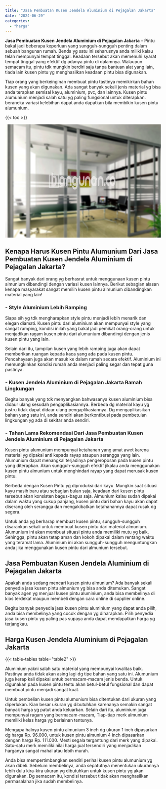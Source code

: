 ```yaml
---
title: "Jasa Pembuatan Kusen Jendela Aluminium di Pejagalan Jakarta"
date: "2024-06-29"
categories: 
  - "harga"
---
```


**Jasa Pembuatan Kusen Jendela Aluminium di Pejagalan Jakarta** – Pintu bakal jadi beberapa keperluan yang sungguh-sungguh penting dalam sebuah bangunan rumah. Benda yg satu ini seharusnya anda miliki kalau telah mempunyai tempat tinggal. Keadaan tersebut akan memenuhi syarat tempat tinggal yang efektif dg adanya pintu di dalamnya. Walaupun semacam itu, pintu tdk mungkin berdiri saja tanpa bantuan alat yang lain, tiada lain kusen pintu yg menghasilkan keadaan pintu bisa digunakan.

Tiap orang yang berkeinginan membuat pintu tastinya memikirkan bahan kusen yang akan digunakan. Ada sangat banyak sekali jenis material yg bisa anda terapkan semisal kayu, aluminium, pvc, dan lainnya. Kusen pintu alumunium menjadi salah satu yg paling fungsional untuk diterapkan. beraneka variasi kelebihan dapat anda dapatkan bila membikin kusen pintu alumunium.

{{< toc >}}

![Jasa Pembuatan Kusen Jendela Aluminium di Pejagalan Jakarta](/images/harga-kusen-jendela-alumunium-43.png)

## Kenapa Harus Kusen Pintu Alumunium Dari Jasa Pembuatan Kusen Jendela Aluminium di Pejagalan Jakarta?

Sangat banyak dari orang yg berhasrat untuk menggunaan kusen pintu almunium dibandingi dengan variasi kusen lainnya. Berikut sebagian alasan kenapa masyarakat sangat memilih kusen pintu almunium dibandingkan material yang lain!

### \- Style Aluminium Lebih Ramping

Siapa sih yg tdk mengharapkan style pintu menjadi lebih menarik dan elegan diamati. Kusen pintu dari aluminium akan mempunyai style yang sangat ramping, kondisi inilah yang bakal jadi pemikat orang-orang untuk menjadikan ragam kusen pintu dari alumunium dibandingi dengan jenis kusen pintu yang lain.

Selain dari itu, tampilan kusen yang lebih ramping juga akan dapat memberikan ruangan kepada kaca yang ada pada kusen pintu. Pencahayaan juga akan masuk ke dalam rumah secara efektif. Aluminium ini memungkinkan kondisi rumah anda menjadi paling segar dan tepat guna pastinya.

### \- Kusen Jendela Aluminium di Pejagalan Jakarta Ramah Lingkungan

Begitu banyak yang tdk menyangkan bahwasanya kusen aluminium bisa didaur ulang sesudah pengaplikasiannya. Berbeda dg material kayu yg justru tidak dapat didaur ulang pengaplikasiannya. Dg mengaplikasikan bahan yang satu ini, anda sendiri akan berkontibusi pada pembetulan lingkungan yg ada di sekitar anda sendiri.

### \- Tahan Lama Rekomendasi Dari Jasa Pembuatan Kusen Jendela Aluminium di Pejagalan Jakarta

Kusen pintu alumunium mempunyai ketahanan yang amat awet karena material yg dipakai anti kepada rayap ataupun serangga yang lain. Alumunium dapat menangkal terjadinya pengeroposan pada kusen pintu yang diterapkan. Akan sungguh-sungguh efektif jikalau anda menggunakan kusen pintu almunium untuk menghindari rayap yang dapat merusak kusen pintu.

Berbeda dengan Kusen Pintu yg diproduksi dari kayu. Mungkin saat situasi kayu masih baru atau sebagian bulan saja, keadaan dari kusen pintu tersebut akan konsisten bagus-bagus saja. Almunium kalau sudah dipakai dalam waktu yang cukup panjang, kusen pintu dari bahan kayu akan dapat diserang oleh serangga dan mengakibatkan ketahanannya dapat rusak dg segera.

Untuk anda yg berharap membuat kusen pintu, sungguh-sungguh disarankan sekali untuk membuat kusen pintu dari material almunium. Alumunium ini akan membuat situasi pintu anda memiliki mutu yg baik. Sehingga, pintu akan tetap aman dan kokoh dipakai dalam rentang waktu yang teramat lama. Aluminium ini akan sungguh-sungguh menguntungkan anda jika menggunakan kusen pintu dari almunium tersebut.

## Jasa Pembuatan Kusen Jendela Aluminium di Pejagalan Jakarta

Apakah anda sedang mencari kusen pintu almunium? Ada banyak sekali penyedia jasa kusen pintu almunium yg bisa anda ditemukan. Sangat banyak agen yg menjual kusen pintu aluminium, anda bisa membelinya di kios terdekat maupun membeli dengan cara online di supplier online.

Begitu banyak penyedia jasa kusen pintu aluminium yang dapat anda pilih, anda bisa membelinya yang cocok dengan yg diharapkan. Pilih penyedia jasa kusen pintu yg paling pas supaya anda dapat mendapatkan harga yg terjangkau.

## Harga Kusen Jendela Aluminium di Pejagalan Jakarta

{{< table-tables table="table2" >}}

Aluminium yakni salah satu material yang mempunyai kwalitas baik. Pastinya anda tidak akan asing lagi dg tipe bahan yang satu ini. Alumunium juga kerap kali dipakai untuk bermacam-macam jenis benda. Untuk digunakan pada kusen pintu tentu akan betul-betul fungsional dan dapat membuat pintu menjadi sangat kuat.

Untuk pembelian kusen pintu alumunium bisa ditentukan dari ukuran yang diperlukan. Kian besar ukuran yg dibutuhkan karenanya semakin sangat banyak harga yg patut anda keluarkan. Selain dari itu, aluminium juga mempunyai ragam yang bermacam-macam, Tiap-tiap merk almunium memiliki kelas harga yg berlainan tentunya.

Mengapa halnya kusen pintu almunium 3 inch dg ukuran 1 inch dipasarkan dg harga Rp. 96.000, untuk kusen pintu almunium 4 inch dipasarkan dengan harga Rp. 111.000. Mesti segala tergantung dari merk yang dipakai. Satu-satu merk memiliki nilai harga jual tersendiri yang menjadikan harganya sangat mahal atau lebih murah.

Anda bisa mempertimbangkan sendiri perihal kusen pintu alumunium yg akan dibeli. Sebelum membelinya, anda sepatutnya menentukan ukurannya lebih dulu kira-kira ukuran yg dibutuhkan untuk kusen pintu yg akan digunakan. Dg semacam itu, kondisi tersebut tidak akan menghasilkan permasalahan jika sudah membelinya.
